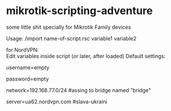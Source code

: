 # mikrotik-scripting-adventure
some little shit specially for Mikrotik Family devices

Usage:
/import name-of-script.rsc variable1 variable2

for NordVPN:  
Edit variables inside script (or later, after loaded)
Default settings:

username=empty

password=empty

network=192.168.77.0/24 #assing to bridge named "bridge"

server=ua62.nordvpn.com #slava-ukraini
